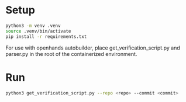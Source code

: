 # Setup
```bash
python3 -m venv .venv
source .venv/bin/activate
pip install -r requirements.txt
```
For use with openhands autobuilder, place get_verification_script.py and parser.py in the root of the containerized environment.
# Run

```bash
python3 get_verification_script.py --repo <repo> --commit <commit>
```
